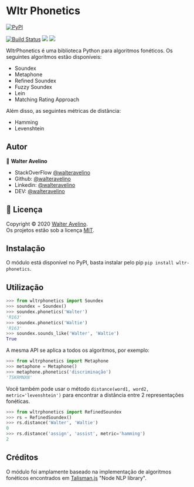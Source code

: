 # Wltr Phonetics

<a href="https://pypi.org/project/wltr-phonetics/">
  <img alt="PyPI" src="https://img.shields.io/pypi/v/wltr-phonetics">
</a>

[![Build Status](https://travis-ci.com/walteravelino/Projetos.svg?branch=master)](https://travis-ci.com/walteravelino/Projetos)
<img src = "https://img.shields.io/github/languages/top/walteravelino/jca-cleansing-validate">
<a href="https://github.com/walteravelino/Projetos/blob/master/LICENSE"><img src = "https://img.shields.io/github/license/walteravelino/Projetos"></a>

WltrPhonetics é uma biblioteca Python para algoritmos fonéticos. 
Os seguintes algoritmos estão disponíveis:

 * Soundex
 * Metaphone
 * Refined Soundex
 * Fuzzy Soundex
 * Lein
 * Matching Rating Approach
 
Além disso, as seguintes métricas de distância:

 * Hamming
 * Levenshtein

## Autor

👤 **Walter Avelino**

- StackOverFlow [@walteravelino](https://stackoverflow.com/users/13001807/walter-avelino)
- Github: [@walteravelino](https://github.com/walteravelino)
- Linkedin: [@walteravelino](https://linkedin.com/in/walter-avelino-434197105)
- DEV: [@walteravelino](https://dev.to/walteravelino)


## 📝 Licença

Copyright © 2020 [Walter Avelino](https://github.com/walteravelino). <br />
Os projetos estão sob a licença [MIT](https://github.com/walteravelino/Projetos/blob/master/LICENSE).


## Instalação


O módulo está disponível no PyPI, basta instalar pelo pip `pip install wltr-phonetics`.


## Utilização

```python
>>> from wltrphonetics import Soundex
>>> soundex = Soundex()
>>> soundex.phonetics('Walter')
'R163'
>>> soundex.phonetics('Waltie')
'R163'
>>> soundex.sounds_like('Walter', 'Waltie')
True
```

A mesma API se aplica a todos os algoritmos, por exemplo:

```python
>>> from wltrphonetics import Metaphone
>>> metaphone = Metaphone()
>>> metaphone.phonetics('discriminação')
'TSKRMNXN'
```

Você também pode usar o método `distance(word1, word2, metric='levenshtein')` para encontrar a distância entre 2 representações fonéticas.

```python
>>> from wltrphonetics import RefinedSoundex
>>> rs = RefinedSoundex()
>>> rs.distance('Walter', 'Waltie')
0
>>> rs.distance('assign', 'assist', metric='hamming')
2
```

## Créditos

O módulo foi amplamente baseado na implementação de algoritmos fonéticos encontrados em [Talisman.js](https://github.com/Yomguithereal/talisman) "Node NLP library".